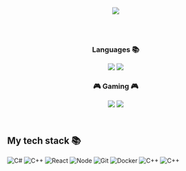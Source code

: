 <br>
<p align="center">
<img src="https://capsule-render.vercel.app/api?&type=waving&color=timeAuto&height=200&section=header&text=SungHun's%20Hub&fontSize=50&animation=fadeIn&fontAlignY=35" />
  </p>
<br/>

</br>
<h3 align="center"><b>Languages 📚</b></h3>
<p align="center">
<img src="https://img.shields.io/badge/c++-%2300599C.svg?style=for-the-badge&logo=c%2B%2B&logoColor=white"/>
<img src="https://img.shields.io/badge/c%23-%23239120.svg?style=for-the-badge&logo=c-sharp&logoColor=white"/>
</p>

<h3 align="center"><b>🎮 Gaming 🎮</b></h3>
<p align="center">
<img src="https://img.shields.io/badge/unrealengine-%23313131.svg?style=for-the-badge&logo=unrealengine&logoColor=white"/>
<img src="https://img.shields.io/badge/unity-%23000000.svg?style=for-the-badge&logo=unity&logoColor=white"/>
</p>
</br>

<h2> My tech stack 📚 </h2>


![C#](https://img.shields.io/badge/-C%23-007ACC?style=for-the-badge&logo=Csharp)
![C++](https://img.shields.io/badge/-c++-46a2f1?style=for-the-badge&logo=c%2B%2B&logoColor=ffffff)
![React](https://img.shields.io/badge/-React-222222?style=for-the-badge&logo=react)
![Node](https://img.shields.io/badge/-Nodejs-43853d?style=for-the-badge&logo=Node.js&logoColor=white)
![Git](https://img.shields.io/badge/-Git-F05032?style=for-the-badge&logo=git&logoColor=ffffff)
![Docker](https://img.shields.io/badge/-Docker-46a2f1?style=for-the-badge&logo=docker&logoColor=ffffff)
![C++](https://img.shields.io/badge/-c++-46a2f1?style=for-the-badge&logo=c%2B%2B&logoColor=ffffff)
![C++](https://img.shields.io/badge/-c++-black?logo=c%2B%2B&style=social)
<br/>

